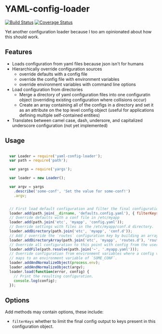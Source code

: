 # YAML-config-loader
[![Build Status](https://travis-ci.org/tizzo/yaml-config-loader.svg?branch=master)](https://travis-ci.org/tizzo/yaml-config-loader)
[![Coverage Status](https://img.shields.io/coveralls/tizzo/yaml-config-loader.svg)](https://coveralls.io/r/tizzo/yaml-config-loader?branch=master)

Yet another configuration loader because I too am opinionated about how this should work.

## Features

  - Loads configuration from yaml files because json isn't for humans
  - Hierarchically override configuration sources
    - override defaults with a config file
    - override the config file with environment variables
    - override environment variables with command line options
  - Load configuration from directories
    - Merge a directory of yaml configuration files into one configuratin object (overriding existing configuration where collisions occur)
    - Create an array containing all of the configs in a directory and set it as an attribute on the top level config object (useful for applications defining multiple self-contained entities)
  - Translates between camel case, dash, undersore, and capitalized underscore configuration (not yet implemented)

## Usage

``` javascript

  var Loader = require('yaml-config-loader');
  var path = require('path');

  var yargs = require('yargs');

  var loader = new Loader();

  var argv = yargs
    .describe('some-conf', 'Set the value for some-conf!')
    .argv;


  // First load default configuration and filter the final configuration to settings defined in this file.
  loader.add(path.join(__dirname, 'defaults.config.yaml'), { filterKeys: true });
  // Override defaults with a conf file in /etc/myapp
  loader.add(path.join('etc', 'myapp', 'config.yaml'));
  // Override settings with files in the /etc/myapp/conf.d directory.
  loader.addDirectory(path.join('etc', 'myapp', 'conf.d'));
  // Add / override the `routes` configuration key by building an array of routes loaded from files in /etc/myapp/routes.d
  loader.addDirectoryArray(path.join('etc', 'myapp', 'routes.d'), 'routes');
  // Override all configuration to this point with config from the users preference folder.
  loader.addFile(path.resolve(path.join('~', '.myapp.yaml')));
  // Override configuration from environment variables where a config value of `someConf`
  // maps to an environment variable of `SOME_CONF`.
  loader.addAndNormalizeObject(process.env);
  loader.addAndNormalizeObject(argv);
  loader.load(function(error, config) {
    // Print the resulting configuration.
    console.log(config);
  });

```

## Options

Add methods may contain options, these include:

  - `filterKeys` whether to limit the final config output to keys present in this configuration object.
